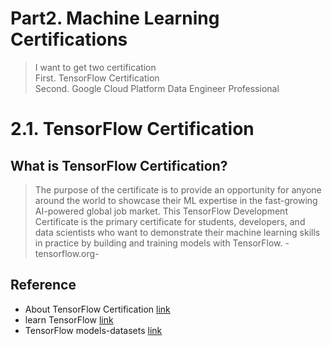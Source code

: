 # Part2. Machine Learning Certifications	
> I want to get two certification<br>
> First. TensorFlow Certification<br>
> Second. Google Cloud Platform Data Engineer Professional

# 2.1. TensorFlow Certification
## What is TensorFlow Certification?
> The purpose of the certificate is to provide an opportunity for anyone around the world to showcase their ML expertise in the fast-growing AI-powered global job market. This TensorFlow Development Certificate is the primary certificate for students, developers, and data scientists who want to demonstrate their machine learning skills in practice by building and training models with TensorFlow. -tensorflow.org-

## Reference
* About TensorFlow Certification [link](https://www.tensorflow.org/certificate)
* learn TensorFlow [link](https://www.tensorflow.org/resources/learn-ml)
* TensorFlow models-datasets [link](https://www.tensorflow.org/resources/models-datasets)
